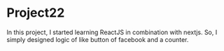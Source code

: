 # Project22
In this project, I started learning ReactJS in combination with nextjs. So, I simply designed logic of like button of facebook and a counter.
